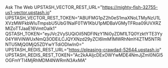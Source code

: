 Ask The Web
UPSTASH_VECTOR_REST_URL="https://mighty-fish-32755-us1-vector.upstash.io"
UPSTASH_VECTOR_REST_TOKEN="ABUFMG1pZ2h0eS1maXNoLTMyNzU1LXVzMWFkbWluTmpsbU5UbG1NalF0TW1KbU1pMDBaVGMyTFRoa09UVXRZMlZoTTJaaE16VmtOalk1"
QSTASH_TOKEN="eyJVc2VySUQiOiI5NDFlNzY1Ni0yZDM1LTQ0YzktYTE3Yy04YWViNWUxNmQ3ODEiLCJQYXNzd29yZCI6ImM1MWRhNmY4ZTM5NTRiNTU5MjQ0MjQ5ZDYwYTdiODIwIn0="
UPSTASH_REDIS_REST_URL="https://pleasing-crawdad-52644.upstash.io"
UPSTASH_REDIS_REST_TOKEN="Ac2kAAIjcDExOWYwMDE4NmJjZmI0NGI5OGFmYTI4MjRhMDM4NWRmN3AxMA"